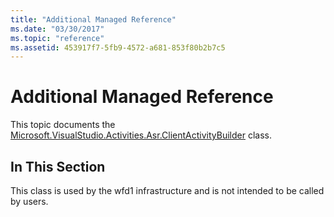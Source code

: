 ```yaml
---
title: "Additional Managed Reference"
ms.date: "03/30/2017"
ms.topic: "reference"
ms.assetid: 453917f7-5fb9-4572-a681-853f80b2b7c5
---
```

# Additional Managed Reference

This topic documents the [Microsoft.VisualStudio.Activities.Asr.ClientActivityBuilder](microsoft-visualstudio-activities-asr-clientactivitybuilder.md) class.  
  
## In This Section  

 This class is used by the wfd1 infrastructure and is not intended to be called by users.
